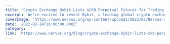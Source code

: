 ```yaml
---
title: 'Crypto Exchange Bybit Lists $CKB Perpetual Futures for Trading '
excerpt: 'We’re excited to reveal Bybit, a leading global crypto exchange, has listed $CKB, the native token of the Nervos Network, for perpetual futures trading. Starting today, traders can access the perpetua'
coverImage: 'https://www.nervos.org/wp-content/uploads/2022/02/Nervos-x-Bybit-01-810x456.png'
date: '2022-02-14T16:00:00.000Z'
category: ''
link: 'https://www.nervos.org/blog/crypto-exchange-bybit-lists-ckb-perpetual-futures-for-trading'
---
```


